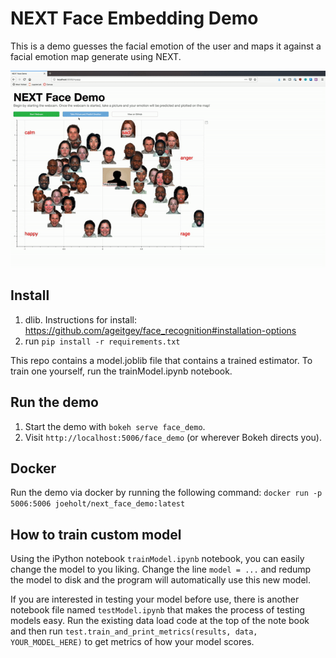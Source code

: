 
# NEXT Face Embedding Demo

This is a demo guesses the facial emotion of the user and maps it against a facial emotion map generate using NEXT.

![NEXT Demo Video](vids/next_face_demo.gif)

## Install

1. dlib. Instructions for install: https://github.com/ageitgey/face_recognition#installation-options
2. run `pip install -r requirements.txt`

This repo contains a model.joblib file that contains a trained estimator. To train one yourself, run the trainModel.ipynb notebook.

## Run the demo

1. Start the demo with `bokeh serve face_demo`.
2. Visit `http://localhost:5006/face_demo` (or wherever Bokeh directs you).

## Docker

Run the demo via docker by running the following command:
`docker run -p 5006:5006 joeholt/next_face_demo:latest`

## How to train custom model
Using the iPython notebook `trainModel.ipynb` notebook, you can easily change the model to you liking. Change the line `model = ...` and redump the model to disk and the program will automatically use this new model.

If you are interested in testing your model before use, there is another notebook file named `testModel.ipynb` that makes the process of testing models easy. Run the existing data load code at the top of the note book and then run `test.train_and_print_metrics(results, data, YOUR_MODEL_HERE)` to get metrics of how your model scores.

